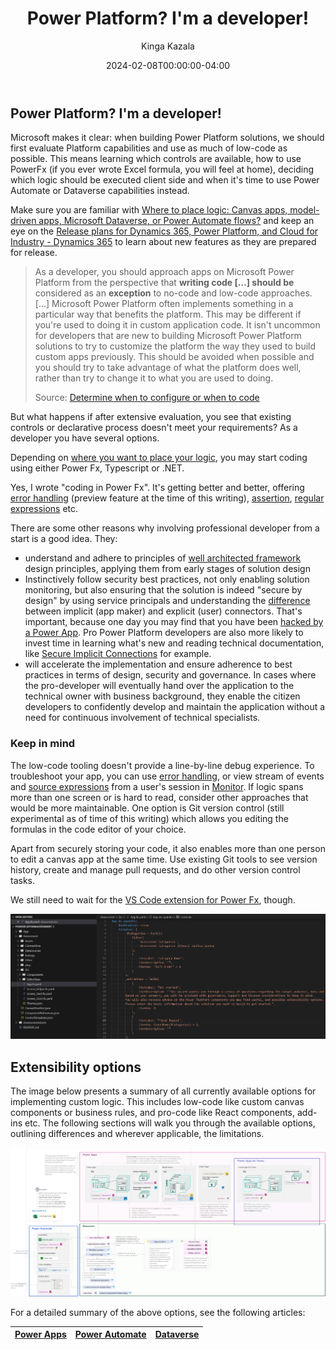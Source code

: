 ﻿---
title: "Power Platform? I'm a developer!"
date: 2024-02-08T00:00:00-04:00
author: "Kinga Kazala"
githubname: kkazala
categories: ["Community post"]
images:
- images/Extensibility.png
tags: []
type: "regular"
---

## Power Platform? I'm a developer!

Microsoft makes it clear:  when building Power Platform solutions, we should first evaluate Platform capabilities and use as much of low-code as possible.
This means learning which controls are available, how to use PowerFx (if you ever wrote Excel formula, you will feel at home), deciding which logic should be executed client side and when it's time to use Power Automate or Dataverse capabilities instead.

Make sure you are familiar with [Where to place logic: Canvas apps, model-driven apps, Microsoft Dataverse, or Power Automate flows?](https://learn.microsoft.com/en-us/power-apps/guidance/planning/logic) and keep an eye on the [Release plans for Dynamics 365, Power Platform, and Cloud for Industry - Dynamics 365](https://learn.microsoft.com/en-us/dynamics365/release-plans/) to learn about new features as they are prepared for release.

>As a developer, you should approach apps on Microsoft Power Platform from the perspective that **writing code […] should be** considered as an **exception** to no-code and low-code approaches. […]
Microsoft Power Platform often implements something in a particular way that benefits the platform. This may be different if you're used to doing it in custom application code. It isn't uncommon for developers that are new to building Microsoft Power Platform solutions to try to customize the platform the way they used to build custom apps previously. This should be avoided when possible and you should try to take advantage of what the platform does well, rather than try to change it to what you are used to doing.
>
>Source: [Determine when to configure or when to code](https://learn.microsoft.com/en-us/training/modules/introduction-power-platform-extend/configure-code)

But what happens if after extensive evaluation, you see that existing controls or declarative process doesn't meet your requirements? As a developer you have several options.

Depending on [where you want to place your logic](https://learn.microsoft.com/en-us/power-apps/guidance/planning/logic), you may start coding using either Power Fx, Typescript or .NET.

Yes, I wrote "coding in Power Fx".  It's getting better and better, offering [error handling](https://learn.microsoft.com/en-us/power-platform/power-fx/error-handling) (preview feature at the time of this writing), [assertion](https://learn.microsoft.com/en-us/power-platform/power-fx/reference/function-assert), [regular expressions](https://learn.microsoft.com/en-us/power-platform/power-fx/reference/function-ismatch) etc.

There are some other reasons why involving professional developer from a start is a good idea. They:

- understand and adhere to principles of [well architected framework](https://learn.microsoft.com/en-us/industry/well-architected/overview) design principles, applying them from early stages of solution design
- Instinctively follow security best practices, not only enabling solution monitoring, but also ensuring that the solution is indeed "secure by design" by using service principals and understanding the [difference](https://learn.microsoft.com/en-us/power-platform/admin/security/connect-data-sources#authenticating-to-data-sources) between implicit (app maker) and explicit (user) connectors. That's important, because one day you may find that you have been [hacked by a Power App](https://dev.to/wyattdave/ive-just-been-hacked-by-a-power-app-1fj4). Pro Power Platform developers are also more likely to invest time in learning what's new and reading technical documentation, like [Secure Implicit Connections](https://learn.microsoft.com/en-us/power-apps/maker/canvas-apps/connections-list#shared-connections--secure-implicit-connections) for example.
- will accelerate the implementation and ensure adherence to best practices in terms of design, security and governance. In cases where the pro-developer will eventually hand over the application to the technical owner with business background, they enable the citizen developers to confidently develop and maintain the application without a need for continuous involvement of technical specialists.


### Keep in mind

The low-code tooling doesn't provide a line-by-line debug experience. To troubleshoot your app, you can use [error handling](https://learn.microsoft.com/en-us/power-platform/power-fx/error-handling), or view stream of events and [source expressions](https://learn.microsoft.com/en-us/power-apps/maker/monitor-canvasapps#setting-debug-published-app) from a user's session in [Monitor](https://learn.microsoft.com/en-us/power-apps/maker/monitor-overview).
If logic spans more than one screen or is hard to read, consider other approaches that would be more maintainable. One option is Git version control (still experimental as of time of this writing) which allows you editing the formulas in the code editor of your choice.

Apart from securely storing your code, it also enables more than one person to edit a canvas app at the same time. Use existing Git tools to see version history, create and manage pull requests, and do other version control tasks.

We still need to wait for the [VS Code extension for Power Fx](https://github.com/microsoft/Power-Fx/discussions/227), though.


![Git version control for Power Apps](./images/Git.png)

## Extensibility options

The image below presents a summary of all currently available options for implementing custom logic. This includes low-code like custom canvas components or business rules, and pro-code like React components, add-ins etc.
The following sections will walk you through the available options, outlining differences and wherever applicable, the limitations.

![Extensibility optipns](./images/Extensibility.png)

For a detailed summary of the above options, see the following articles:

|[Power Apps](powerApps.md)|[Power Automate](./PowerAutomate.md)|[Dataverse](Dataverse.md)|
|-|-|-|
